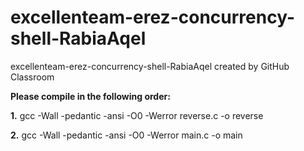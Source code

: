 # excellenteam-erez-concurrency-shell-RabiaAqel
excellenteam-erez-concurrency-shell-RabiaAqel created by GitHub Classroom


<b>Please compile in the following order:</b>

<b>1.</b> gcc -Wall -pedantic -ansi -O0 -Werror reverse.c -o reverse

<b>2.</b> gcc -Wall -pedantic -ansi -O0 -Werror main.c -o main


